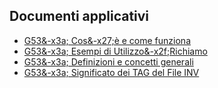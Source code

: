 ## Documenti applicativi
- [G53&-x3a; Cos&-x27;è e come funziona](Sorgenti/DOC/TA/B£AMO/LOCG53_010)
- [G53&-x3a; Esempi di Utilizzo&-x2f;Richiamo](Sorgenti/DOC/TA/B£AMO/LOCG53_011)
- [G53&-x3a; Definizioni e concetti generali](Sorgenti/DOC/TA/B£AMO/LOCG53_015)
- [G53&-x3a; Significato dei TAG del File INV](Sorgenti/DOC/TA/B£AMO/LOCG53_020)
